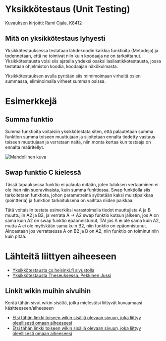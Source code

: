 # Yksikkötestaus (Unit Testing)

Kuvauksen kirjoitti: Rami Ojala, K8412

## Mitä on yksikkötestaus lyhyesti

Yksikkötestauksessa testataan lähdekoodin kaikkia funktioita (Metodeja) ja todennetaan, että ne toimivat niin kuin koodaaja ne on tarkoittanut. Yksikkötestausta voisi siis ajatella yhdeksi osaksi lasilaatikkotestausta, jossa testataan ohjelmiston koodia, koodaajan näkökulmasta.

Yksikkötestauksen avulla pyritään siis mimimoimaan virheitä osien summassa, eliminoimalla virheet summan osissa.

# Esimerkkejä

## Summa funktio

Summa funktioita voitaisiin yksikkötestata siten, että palautetaan summa funktion summa toiseen muuttujaan ja sijoitetaan ennalta tiedetty vastaus toiseen muuttujaan ja verrataan näitä, niin monta kertaa kun testaaja on ennalta määritellyt.

![Mahdollinen kuva](https://fraktio.fi/wp-content/uploads/2013/12/lamantesti.png)

## Swap funktio C kielessä

Tässä tapauksessa funktio ei palauta mitään, joten tuloksen vertaaminen ei ole ihan niin suoraviivaista, kuin summa funktiossa. Swap funktiolla siis tarkoitetaan funktiota, johon parametreinä syötetään kaksi muistipaikkaa (pointteria) ja funktion tarkoituksena on vaihtaa niiden paikkaa.

Tätä voitaisiin testata esimerkiksi varastoimalla tiedot muuttujista A ja B muuttujiin A2 ja B2, ja verrata A -> A2 swap funktio kutsun jälkeen, jos A on sama kuin A2 on swap funktio epäonnistunut, TAI jos A ei ole sama kuin A2, mutta A ei ole myöskään sama kuin B2, niin funktio on epäonnistunut. Ainoastaan jos verrattaessa A on B2 ja B on A2, niin funktio on toiminut niin kuin pitää.

# Lähteitä liittyen aiheeseen

* [Yksikkötestausta cs.helsinki.fi sivustolla](https://www.cs.helsinki.fi/u/avihavai/edutainment/2011/ohma/7-yksikkotestaamisesta.pdf)
* [Yksikkötestausta Theseuksessa, Pekkinen Jussi](https://www.theseus.fi/bitstream/handle/10024/28241/Pekkinen_Jussi.pdf?sequence=1)



## Linkit wikin muihin sivuihin

Kerää tähän sivut wikin sisältä, jotka mielestäsi liittyvät kuvaamaasi käsitteeseen/aiheeseen

* [Etsi tähän linkki toiseen wikin sisällä olevaan sivuun, joka liittyy oleellisesti omaan aiheeseesi]()
* [Etsi tähän linkki toiseen wikin sisällä olevaan sivuun, joka liittyy oleellisesti omaan aiheeseesi]()
